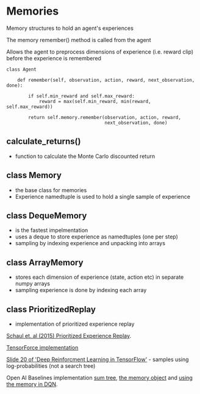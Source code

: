 #  Memories

Memory structures to hold an agent's experiences

The memory remember() method is called from the agent 

Allows the agent to preprocess dimensions of experience (i.e. reward clip) before the experience is remembered

```
class Agent

    def remember(self, observation, action, reward, next_observation, done):

        if self.min_reward and self.max_reward:
            reward = max(self.min_reward, min(reward, self.max_reward))

        return self.memory.remember(observation, action, reward,
                                    next_observation, done)
```

## calculate_returns()
- function to calculate the Monte Carlo discounted return

## class Memory
- the base class for memories
- Experience namedtuple is used to hold a single sample of experience

## class DequeMemory
- is the fastest impelmentation
- uses a deque to store experience as namedtuples (one per step)
- sampling by indexing experience and unpacking into arrays

## class ArrayMemory
- stores each dimension of experience (state, action etc)
  in separate numpy arrays
- sampling experience is done by indexing each array

## class PrioritizedReplay
- implementation of prioritized experience replay

[Schaul et. al (2015) Prioritized Experience Replay](https://arxiv.org/abs/1511.05952).

[TensorForce implementation](https://github.com/reinforceio/tensorforce/blob/master/tensorforce/core/memories/prioritized_replay.py)

[Slide 20 of 'Deep Reinforcment Learning in TensorFlow'](http://web.stanford.edu/class/cs20si/lectures/slides_14.pdf) - samples using log-probabilities (not a search tree)

Open AI Baselines implementation
[sum tree](https://github.com/openai/baselines/blob/master/baselines/common/segment_tree.py),
[the memory object](https://github.com/openai/baselines/blob/master/baselines/deepq/replay_buffer.py) and
[using the memory in DQN](https://github.com/openai/baselines/blob/master/baselines/deepq/simple.py).
